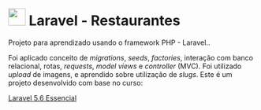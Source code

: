 #  <img src="http://logonoid.com/images/laravel-logo.png" width="35"> Laravel - Restaurantes

Projeto para aprendizado usando o framework PHP - Laravel..

Foi aplicado conceito de _migrations_, _seeds_, _factories_, interação com banco relacional, rotas, _requests_, _model_ _views_ e _controller_ (MVC). Foi utilizado _upload_ de imagens, e aprendido sobre utilização de _slugs_. Este é um projeto desenvolvido com base no curso:

[Laravel 5.6 Essencial](https://www.udemy.com/laravel-56-essencial/)
